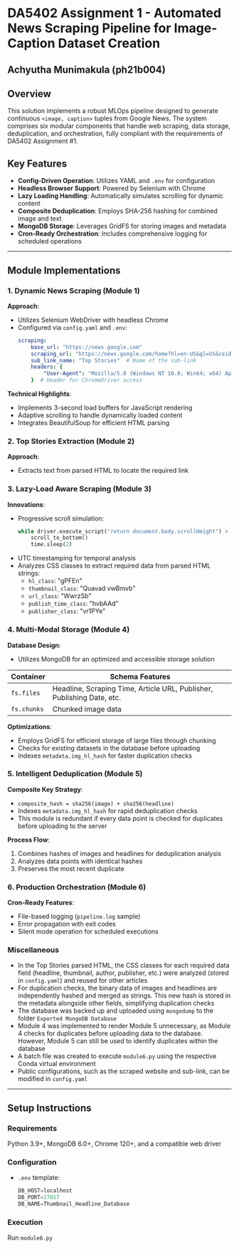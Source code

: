 # DA5402 Assignment 1 - Automated News Scraping Pipeline for Image-Caption Dataset Creation  
## Achyutha Munimakula (ph21b004)  

## Overview  
This solution implements a robust MLOps pipeline designed to generate continuous `<image, caption>` tuples from Google News. The system comprises six modular components that handle web scraping, data storage, deduplication, and orchestration, fully compliant with the requirements of DA5402 Assignment #1.  

## Key Features  
- **Config-Driven Operation**: Utilizes YAML and `.env` for configuration  
- **Headless Browser Support**: Powered by Selenium with Chrome  
- **Lazy Loading Handling**: Automatically simulates scrolling for dynamic content  
- **Composite Deduplication**: Employs SHA-256 hashing for combined image and text  
- **MongoDB Storage**: Leverages GridFS for storing images and metadata  
- **Cron-Ready Orchestration**: Includes comprehensive logging for scheduled operations  

---

## Module Implementations  

### 1. Dynamic News Scraping (Module 1)  
**Approach**:  
- Utilizes Selenium WebDriver with headless Chrome  
- Configured via `config.yaml` and `.env`:  
    ```yaml
    scraping:  
        base_url: "https://news.google.com"  
        scraping_url: "https://news.google.com/home?hl=en-US&gl=US&ceid=US:en"  # Base URL to scrape  
        sub_link_name: "Top Stories"  # Name of the sub-link  
        headers: {  
            "User-Agent": "Mozilla/5.0 (Windows NT 10.0; Win64; x64) AppleWebKit/537.36 (KHTML, like Gecko) Chrome/101.0.4951.54 Safari/537.36"  
        }  # Header for ChromeDriver access  
    ```  

**Technical Highlights**:  
- Implements 3-second load buffers for JavaScript rendering  
- Adaptive scrolling to handle dynamically loaded content  
- Integrates BeautifulSoup for efficient HTML parsing  

### 2. Top Stories Extraction (Module 2)  
**Approach**:  
- Extracts text from parsed HTML to locate the required link  

### 3. Lazy-Load Aware Scraping (Module 3)  
**Innovations**:  
- Progressive scroll simulation:  
    ```python  
    while driver.execute_script("return document.body.scrollHeight") > last_height:  
        scroll_to_bottom()  
        time.sleep(2)  
    ```  
- UTC timestamping for temporal analysis  
- Analyzes CSS classes to extract required data from parsed HTML strings:  
    - `hl_class`: "gPFEn"  
    - `thumbnail_class`: "Quavad vwBmvb"  
    - `url_class`: "WwrzSb"  
    - `publish_time_class`: "hvbAAd"  
    - `publisher_class`: "vr1PYe"  

### 4. Multi-Modal Storage (Module 4)  
**Database Design**:  
- Utilizes MongoDB for an optimized and accessible storage solution  

| Container     | Schema Features                     |  
|---------------|-------------------------------------|  
| `fs.files`    | Headline, Scraping Time, Article URL, Publisher, Publishing Date, etc. |  
| `fs.chunks`   | Chunked image data                  |  

**Optimizations**:  
- Employs GridFS for efficient storage of large files through chunking  
- Checks for existing datasets in the database before uploading  
- Indexes `metadata.img_hl_hash` for faster duplication checks  

### 5. Intelligent Deduplication (Module 5)  
**Composite Key Strategy**:  
- `composite_hash = sha256(image) + sha256(headline)`  
- Indexes `metadata.img_hl_hash` for rapid deduplication checks  
- This module is redundant if every data point is checked for duplicates before uploading to the server  

**Process Flow**:  
1. Combines hashes of images and headlines for deduplication analysis  
2. Analyzes data points with identical hashes  
3. Preserves the most recent duplicate  

### 6. Production Orchestration (Module 6)  
**Cron-Ready Features**:  
- File-based logging (`pipeline.log` sample)  
- Error propagation with exit codes  
- Silent mode operation for scheduled executions  

### Miscellaneous  
- In the Top Stories parsed HTML, the CSS classes for each required data field (headline, thumbnail, author, publisher, etc.) were analyzed (stored in `config.yaml`) and reused for other articles  
- For duplication checks, the binary data of images and headlines are independently hashed and merged as strings. This new hash is stored in the metadata alongside other fields, simplifying duplication checks  
- The database was backed up and uploaded using `mongodump` to the folder `Exported MongoDB Database`  
- Module 4 was implemented to render Module 5 unnecessary, as Module 4 checks for duplicates before uploading data to the database. However, Module 5 can still be used to identify duplicates within the database  
- A batch file was created to execute `module6.py` using the respective Conda virtual environment  
- Public configurations, such as the scraped website and sub-link, can be modified in `config.yaml`  

---

## Setup Instructions  

### Requirements  
Python 3.9+, MongoDB 6.0+, Chrome 120+, and a compatible web driver  

### Configuration  
- `.env` template:  
    ```java  
    DB_HOST=localhost
    DB_PORT=27017
    DB_NAME=Thumbnail_Headline_Database
    ```  

### Execution  
Run `module6.py`  